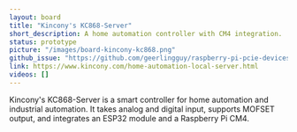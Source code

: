 ```yaml
---
layout: board
title: "Kincony's KC868-Server"
short_description: A home automation controller with CM4 integration.
status: prototype
picture: "/images/board-kincony-kc868.png"
github_issue: "https://github.com/geerlingguy/raspberry-pi-pcie-devices/issues/403"
link: https://www.kincony.com/home-automation-local-server.html
videos: []
---
```

Kincony's KC868-Server is a smart controller for home automation and industrial automation. It takes analog and digital input, supports MOFSET output, and integrates an ESP32 module and a Raspberry Pi CM4. 
